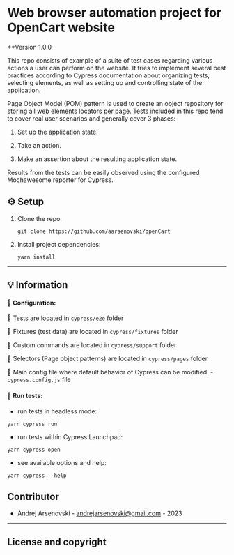 # Web browser automation project for OpenCart website

\*\*Version 1.0.0

This repo consists of example of a suite of test cases regarding various actions a user can perform on the website. It tries to implement several best practices according to Cypress documentation about organizing tests, selecting elements, as well as setting up and controlling state of the application.

Page Object Model (POM) pattern is used to create an object repository for storing all web elements locators per page. Tests included in this repo tend to cover real user scenarios and generally cover 3 phases:

1. Set up the application state.

2. Take an action.

3. Make an assertion about the resulting application state.

Results from the tests can be easily observed using the configured Mochawesome reporter for Cypress.

## :gear: Setup

1. Clone the repo:

   ```
   git clone https://github.com/aarsenovski/openCart
   ```

2. Install project dependencies:
   ```
   yarn install
   ```

---

## :bulb: Information

#### :test_tube: Configuration:

:file_folder: Tests are located in `cypress/e2e` folder

:file_folder: Fixtures (test data) are located in `cypress/fixtures` folder

:file_folder: Custom commands are located in `cypress/support` folder

:file_folder: Selectors (Page object patterns) are located in `cypress/pages` folder

:page_facing_up: Main config file where default behavior of Cypress can be modified. -`cypress.config.js` file

#### :test_tube: Run tests:

- run tests in headless mode:

```
yarn cypress run
```

- run tests within Cypress Launchpad:

```
yarn cypress open
```

- see available options and help:

```
yarn cypress --help
```

## Contributor

- Andrej Arsenovski - <andrejarsenovski@gmail.com> - 2023

---

## License and copyright

```

```
